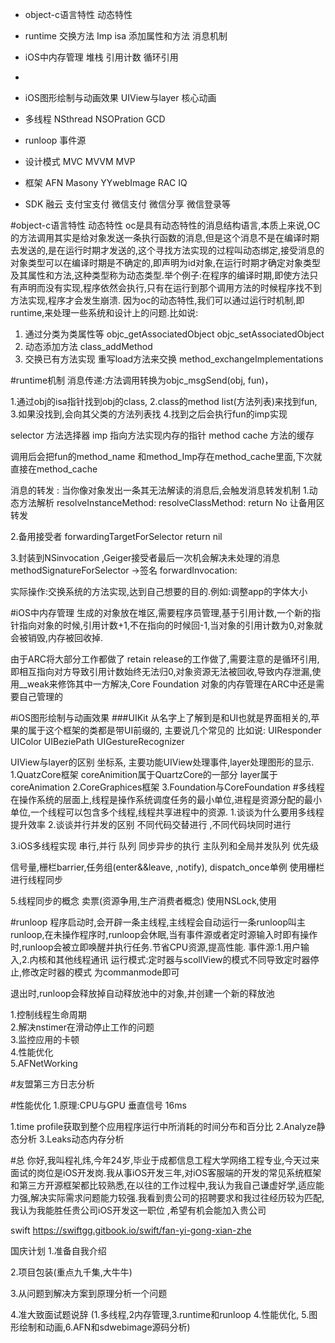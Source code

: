 * object-c语言特性 动态特性
* runtime  交换方法 Imp isa 添加属性和方法 消息机制

* iOS中内存管理 堆栈 引用计数 循环引用 
* 
* iOS图形绘制与动画效果 UIView与layer  核心动画

* 多线程 NSthread NSOPration GCD 
* runloop  事件源

* 设计模式  MVC MVVM MVP

* 框架  AFN Masony YYwebImage RAC  IQ
* SDK  融云 支付宝支付 微信支付 微信分享 微信登录等

#object-c语言特性 动态特性
oc是具有动态特性的消息结构语言,本质上来说,OC的方法调用其实是给对象发送一条执行函数的消息,但是这个消息不是在编译时期去发送的,是在运行时期才发送的,这个寻找方法实现的过程叫动态绑定,接受消息的对象类型可以在编译时期是不确定的,即声明为id对象,在运行时期才确定对象类型及其属性和方法,这种类型称为动态类型.举个例子:在程序的编译时期,即使方法只有声明而没有实现,程序依然会执行,只有在运行到那个调用方法的时候程序找不到方法实现,程序才会发生崩溃. 因为oc的动态特性,我们可以通过运行时机制,即runtime,来处理一些系统和设计上的问题.比如说:  
1. 通过分类为类属性等 objc_getAssociatedObject objc_setAssociatedObject
2. 动态添加方法 class_addMethod 
3. 交换已有方法实现 重写load方法来交换  method_exchangeImplementations


#runtime机制
消息传递:方法调用转换为objc_msgSend(obj, fun)，

1.通过obj的isa指针找到obj的class,
2.class的method list(方法列表)来找到fun,
3.如果没找到,会向其父类的方法列表找
4.找到之后会执行fun的imp实现 

selector 方法选择器
imp 指向方法实现内存的指针
method cache 方法的缓存

调用后会把fun的method_name 和method_Imp存在method_cache里面,下次就直接在method_cache

消息的转发 : 当你像对象发出一条其无法解读的消息后,会触发消息转发机制
1.动态方法解析 resolveInstanceMethod:
          resolveClassMethod: return No 让备用区转发  
          
2.备用接受者 forwardingTargetForSelector  return nil   

3.封装到NSinvocation ,Geiger接受者最后一次机会解决未处理的消息
methodSignatureForSelector ->签名 forwardInvocation:

实际操作:交换系统的方法实现,达到自己想要的目的.例如:调整app的字体大小

#iOS中内存管理
生成的对象放在堆区,需要程序员管理,基于引用计数,一个新的指针指向对象的时候,引用计数+1,不在指向的时候回-1,当对象的引用计数为0,对象就会被销毁,内存被回收掉.

由于ARC将大部分工作都做了 retain release的工作做了,需要注意的是循环引用,即相互指向对方导致引用计数始终无法归0,对象资源无法被回收,导致内存泄漏,使用__weak来修饰其中一方解决,Core Foundation 对象的内存管理在ARC中还是需要自己管理的

#iOS图形绘制与动画效果
###UIKit
从名字上了解到是和UI也就是界面相关的,苹果的属于这个框架的类都是带UI前缀的,
主要说几个常见的
比如说:
UIResponder
UIColor
UIBeziePath
UIGestureRecognizer


UIView与layer的区别 坐标系, 主要功能UIView处理事件,layer处理图形的显示.
1.QuatzCore框架 coreAnimition属于QuartzCore的一部分  layer属于coreAnimation 
2.CoreGraphices框架
3.Foundation与CoreFoundation
#多线程
在操作系统的层面上,线程是操作系统调度任务的最小单位,进程是资源分配的最小单位,一个线程可以包含多个线程,线程共享进程中的资源.
1.谈谈为什么要用多线程 提升效率 
2.谈谈并行并发的区别  不同代码交替进行 ,不同代码块同时进行

3.iOS多线程实现  串行,并行 队列 同步异步的执行 主队列和全局并发队列 优先级 

信号量,栅栏barrier,任务组(enter&&leave, ,notify), dispatch_once单例 使用栅栏进行线程同步 


5.线程同步的概念 卖票(资源争用,生产消费者概念) 使用NSLock,使用

#runloop
程序启动时,会开辟一条主线程,主线程会自动运行一条runloop叫主runloop,在未操作程序时,runloop会休眠,当有事件源或者定时源输入时即有操作时,runloop会被立即唤醒并执行任务.节省CPU资源,提高性能.
事件源:1.用户输入,2.内核和其他线程通讯 
运行模式:定时器与scollView的模式不同导致定时器停止,修改定时器的模式 为commanmode即可

退出时,runloop会释放掉自动释放池中的对象,并创建一个新的释放池

1.控制线程生命周期  
2.解决nstimer在滑动停止工作的问题  
3.监控应用的卡顿  
4.性能优化  
5.AFNetWorking

#友盟第三方日志分析

#性能优化
1.原理:CPU与GPU 垂直信号 16ms 

1.time profile获取到整个应用程序运行中所消耗的时间分布和百分比
2.Analyze静态分析
3.Leaks动态内存分析






#总
你好,我叫程礼炜,今年24岁,毕业于成都信息工程大学网络工程专业,今天过来面试的岗位是iOS开发岗.我从事iOS开发三年,对iOS客服端的开发的常见系统框架和第三方开源框架都比较熟悉,在以往的工作过程中,我认为我自己谦虚好学,适应能力强,解决实际需求问题能力较强.我看到贵公司的招聘要求和我过往经历较为匹配,我认为我能胜任贵公司iOS开发这一职位
,希望有机会能加入贵公司

swift
https://swiftgg.gitbook.io/swift/fan-yi-gong-xian-zhe


国庆计划
1.准备自我介绍

2.项目包装(重点九千集,大牛牛)

3.从问题到解决方案到原理分析一个问题

4.准大致面试题说辞 (1.多线程,2内存管理,3.runtime和runloop 4.性能优化,
5.图形绘制和动画,6.AFN和sdwebimage源码分析)
